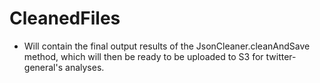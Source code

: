 # CleanedFiles #
- Will contain the final output results of the JsonCleaner.cleanAndSave method, which will then be ready to be uploaded to S3 for twitter-general's analyses.